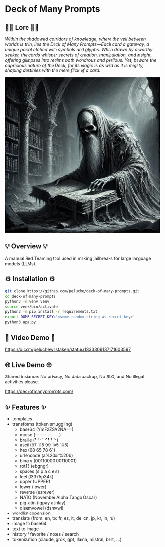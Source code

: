 # Deck of Many Prompts
## 🧙‍♂️ Lore 🧙‍♂️
*Within the shadowed corridors of knowledge, where the veil between worlds is thin, lies the Deck of Many Prompts—Each card a gateway, a unique portal etched with symbols and glyphs. When drawn by a worthy seeker, the cards whisper secrets of creation, manipulation, and insight, offering glimpses into realms both wondrous and perilous. Yet, beware the capricious nature of the Deck, for its magic is as wild as it is mighty, shaping destinies with the mere flick of a card.*

![deck-of-many-prompts](imgs/domp.webp)

## 💡 Overview 💡
A manual Red Teaming tool used in making jailbreaks for large language models (LLMs).

## ⚙️ Installation ⚙️
```sh
git clone https://github.com/peluche/deck-of-many-prompts.git
cd deck-of-many-prompts
python3 -m venv venv
source venv/bin/activate
python3 -m pip install -r requirements.txt
export DOMP_SECRET_KEY='<some-random-string-as-secret-key>'
python3 app.py
```

## 🎥 Video Demo 🎥
https://x.com/peluchewastaken/status/1833309137171603597

## 🌐 Live Demo 🌐
Shared instance: No privacy, No data backup, No SLO, and No illegal activities please.

https://deckofmanyprompts.com/

## ✨ Features ✨
- templates
- transforms (token smuggling)
  - base64 (YmFzZSA2NA==)
  - morse (-- --- .-. ... .)
  - braille (⠃⠗⠁⠊⠇⠇⠑)
  - ascii (97 115 99 105 105)
  - hex (68 65 78 61)
  - urlencode (a%20or%20b)
  - binary (00110000 00110001)
  - rot13 (ebgngr)
  - spaces (s p a c e s)
  - leet (l3375p34k)
  - upper (UPPER)
  - lower (lower)
  - reverse (esrever)
  - NATO (November Alpha Tango Oscar)
  - pig latin (igpay atinlay)
  - disemvowel (dsmvwl)
- wordlist expansion
- translate (from: en, to: fr, es, it, de, cn, jp, kr, in, ru)
- image to base64
- text to image
- history / favorite / notes / search
- tokenization (claude, grok, gpt, llama, mistral, bert, ...)
